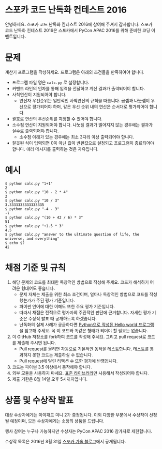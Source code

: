 # 스포카 코드 난독화 컨테스트 2016

안녕하세요. 스포카 코드 난독화 컨테스트 2016에 참여해 주셔서 감사합니다. 스포카 코드 난독화 컨테스트 2016은 스포카에서 PyCon APAC 2016를 위해 준비한 코딩 이벤트입니다.

# 문제

계산기 프로그램을 작성하세요. 프로그램은 아래의 조건들을 만족하여야 합니다.

* 프로그램 파일 명은 `calc.py` 로 설정합니다.
* 커맨드 라인의 인자를 통해 입력을 전달하고 계산 결과가 출력되어야 합니다.
* 사칙연산이 지원되어야 합니다.
   * 연산자 우선순위는 일반적인 사칙연산의 규칙을 따릅니다. 곱셈과 나눗셈이 우선으로 평가되어야 하며, 같은 우선 순위 내의 연산은 순서대로 평가되어야 합니다.
* 괄호로 연산의 우선순위를 지정할 수 있어야 합니다.
* 소수점 연산이 지원되어야 합니다. 나눗셈 결과가 떨어지지 않는 경우에는 결과가 실수로 출력되어야 합니다.
   * 소수점 아래가 있는 경우에는 최소 3자리 이상 출력되어야 합니다.
* 잘못된 식이 입력되면 0이 아닌 값이 반환값으로 설정되고 프로그램이 종료되어야 합니다. 에러 메시지를 출력하는 것은 자유입니다.

# 예시
```shell
$ python calc.py "1+1"
2
$ python calc.py "10 - 2 * 4"
2
$ python calc.py "10 / 3"
3.3333333333333335
$ python calc.py "-4 - 3"
-7
$ python calc.py "(10 + 42 / 6) * 3"
51
$ python calc.py "+1.5 * 3"
4.5
$ python calc.py "answer to the ultimate question of life, the universe, and everything"
$ echo $?
42
```

# 채점 기준 및 규칙

1. 해당 문제의 코드를 최대한 독창적인 방법으로 작성해 주세요. 코드가 해석하기 어려운 형태여도 좋습니다.
   * 문제 자체는 제출을 위한 최소 조건이며, 얼마나 독창적인 방법으로 코드를 작성했는가가 주된 평가 기준입니다.
   * 파이썬 언어에 대한 이해도 또한 주요 평가 기준입니다.
   * 따라서 채점은 전적으로 평가자의 주관적인 판단에 근거합니다. 자세한 평가 기준은 수상작 발표 때 공개하도록 하겠습니다.
   * 난독화의 실제 사례가 궁금하다면 [Python으로 작성된 Hello world 프로그램](https://benkurtovic.com/2014/06/01/obfuscating-hello-world.html)을 참고해 주세요. 꼭 이 코드와 똑같은 형태가 되어야 할 필요는 없습니다.
2. 이 GitHub 저장소를 fork하여 코드를 작성해 주세요. 그리고 pull request로 코드를 제출해 주시면 됩니다.
   * Pull request를 올리면 자동으로 기본적인 동작을 테스트합니다. 테스트를 통과하지 못한 코드는 제출하실 수 없습니다.
   * Pull request에 달린 리액션 수 또한 평가에 반영됩니다.
3. 코드는 파이썬 3.5 이상에서 동작해야 합니다.
4. 외부 모듈을 사용하지 마세요. [표준 라이브러리](https://docs.python.org/3/library/)만 사용해서 작성되어야 합니다.
5. 제출 기한은 8월 14일 오후 5시까지입니다.

# 상품 및 수상작 발표

대상 수상자에게는 아이패드 미니 2가 증정됩니다. 이외 다양한 부문에서 수상작이 선정될 예정이며, 모든 수상자에게는 소정의 상품을 드립니다.

행사 참여는 누구나 가능하지만 수상자는 PyCon APAC 2016 참가자로 제한합니다.

수상작 목록은 2016년 8월 31일 [스포카 기술 블로그](https://spoqa.github.io/)에서 공개됩니다.
